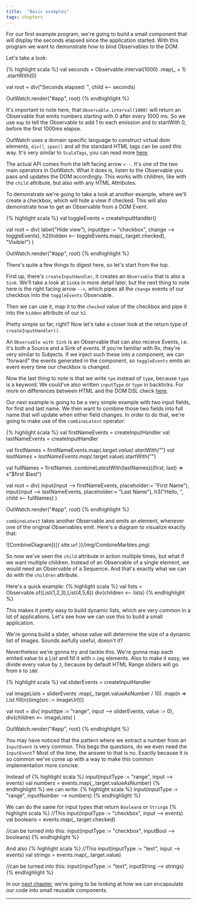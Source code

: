 ```yaml
---
title:  "Basic examples"
tags: chapters
---
```


For our first example program, we're going to build a small component that will display the seconds elapsed since the application started. With this program we want to demonstrate how to bind Observables to the DOM.

Let's take a look:

{% highlight scala %}
val seconds = Observable.interval(1000)
      .map(_ + 1)
      .startWith(0)

val root = div("Seconds elapsed: ", child <-- seconds)

OutWatch.render("#app", root)
{% endhighlight %}

It's important to note here, that `Observable.interval(1000)` will return an Observable that emits numbers starting with 0 after every 1000 ms. So we use `map` to tell the Observable to add 1 to each emission and to startWith 0, before the first 1000ms elapse.

OutWatch uses a domain specific language to construct virtual dom elements, `div()`, `span()` and all the standard HTML tags can be used this way. It's very similar to `ScalaTags`, you can read more [here]().

The actual API comes from the left facing arrow `<--`. It's one of the two main operators in OutWatch.
What it does is, listen to the Observable you pass and updates the DOM accordingly.
This works with children, like with the `child` attribute, but also with any HTML Attributes.

To demonstrate we're going to take a look at another example, where we'll create a checkbox,
which will hide a view if checked. This will also demonstrate how to get an Observable from a DOM Event.

{% highlight scala %}
val toggleEvents = createInputHandler()

val root = div(
  label("Hide view"),
  input(tpe := "checkbox", change --> toggleEvents),
  h2(hidden <-- toggleEvents.map(_.target.checked), "Visible!")
)

OutWatch.render("#app", root)
{% endhighlight %}

There's quite a few things to digest here, so let's start from the top.

First up, there's `createInputHandler`, it creates an `Observable` that is also a `Sink`.
We'll take a look at `Sink`s in more detail later,
but the next thing to note here is the right facing arrow `-->`,
which pipes all the `change` events of our checkbox into the `toggleEvents` Observable.

Then we can use it, map it to the `checked` value of the checkbox and pipe it into the `hidden` attribute of our `h2`.

Pretty simple so far, right? Now let's take a closer look at the return type of `createInputHandler()`.

An `Observable with Sink` is an Observable that can also receive Events,
i.e. it's both a Source and a Sink of events. If you're familiar with Rx,
they're very similar to Subjects.
If we inject such these into a component, we can "forward" the events generated in the component,
so `toggleEvents` emits an event every time our checkbox is changed.

Now the last thing to note is that we write `tpe` instead of `type`, because `type` is a keyword.
We could've also written `inputType` or ``type`` in backticks.
For more on differences between HTML and the DOM DSL check [here]().

Our next example is going to be a very simple example with two input fields, for first and last name.
We then want to combine those two fields into full name that will update when either field changes.
In order to do that, we're going to make use of the `combineLatest` operator:

{% highlight scala %}
val firstNameEvents = createInputHandler
val lastNameEvents = createInputHandler

val firstNames = firstNameEvents.map(_.target.value).startWith("")
val lastNames = lastNameEvents.map(_.target.value).startWith("")

val fullNames = firstNames
  .combineLatestWith(lastNames)((first, last) => s"$first $last")

val root = div(
  input(input --> firstNameEvents, placeholder:= "First Name"),
  input(input --> lastNameEvents, placeholder:= "Last Name"),
  h3("Hello, ", child <-- fullNames)
)

OutWatch.render("#app", root)
{% endhighlight %}

`combineLatest` takes another Observable and emits an element, whenever one of the original Observables emit.
Here's a diagram to visualize exactly that:

![CombineDiagram]({{ site.url }}/img/CombineMarbles.png)

So now we've seen the `child` attribute in action multiple times, but what if we want multiple children.
Instead of an Observable of a single element, we would need an Observable of a Sequence.
And that's exactly what we can do with the `children` attribute.

Here's a quick example:
{% highlight scala %}
val lists = Observable.of(List(1,2,3),List(4,5,6))
div(children <-- lists)
{% endhighlight %}

This makes it pretty easy to build dynamic lists, which are very common in a lot of applications.
Let's see how we can use this to build a small application.

We're gonna build a slider, whose value will determine the size of a dynamic list of images.
Sounds awfully useful, doesn't it?

Nevertheless we're gonna try and tackle this.
We're gonna map each emited value to a List and fill it with `n` `img` elements.
Also to make it easy, we divide every value by `2`,
because by default HTML Range sliders will go from `0` to `100`:

{% highlight scala %}
val sliderEvents = createInputHandler

val imageLists = sliderEvents
  .map(_.target.valueAsNumber / 10)
  .map(n => List.fill(n)(img(src := imageUrl)))

val root = div(
  input(tpe := "range", input --> sliderEvents, value := 0),
  div(children <-- imageLists)
)

OutWatch.render("#app", root)
{% endhighlight %}

You may have noticed that the pattern where we extract a number from an `InputEvent` is very common.
This begs the questions, do we even need the `InputEvent`? Most of the time, the answer to that is no.
Exactly because it is so common we've come up with a way to make this common implementation more concise.

Instead of
{% highlight scala %}
input(inputType := "range", input --> events)
val numbers = events.map(_.target.valueAsNumber)
{% endhighlight %}
we can write:
{% highlight scala %}
input(inputType := "range", inputNumber --> numbers)
{% endhighlight %}


We can do the same for input types that return `Boolean`s or `String`s
{% highlight scala %}
//This
input(inputType := "checkbox", input --> events)
val booleans = events.map(_.target.checked)

//can be turned into this:
input(inputType := "checkbox", inputBool --> booleans)
{% endhighlight %}

And also
{% highlight scala %}
//This
input(inputType := "text", input --> events)
val strings = events.map(_.target.value)

//can be turned into this:
input(inputType := "text", inputString --> strings)
{% endhighlight %}


In our [next chapter](/components), we're going to be looking at how we can encapsulate our code into small reusable components.










---
